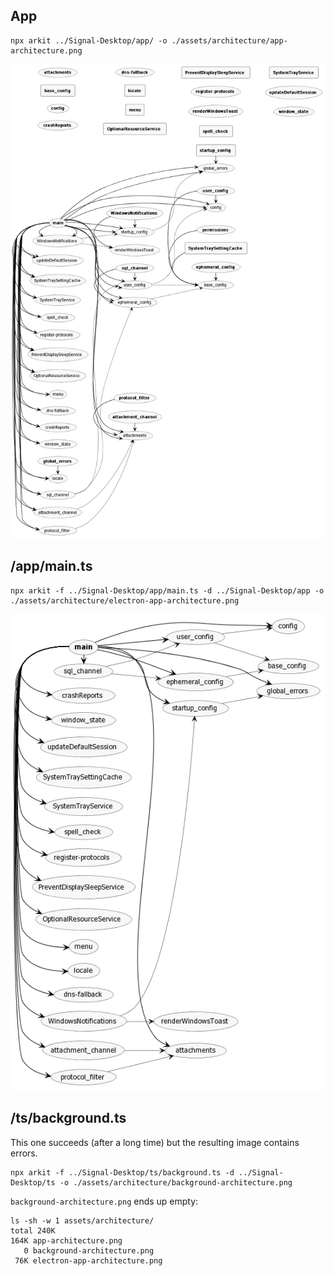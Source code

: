 ## App

```shell
npx arkit ../Signal-Desktop/app/ -o ./assets/architecture/app-architecture.png
```

<img src="./assets/architecture/app-architecture.png" />

## /app/main.ts

```shell
npx arkit -f ../Signal-Desktop/app/main.ts -d ../Signal-Desktop/app -o ./assets/architecture/electron-app-architecture.png
```

<img src="./assets/architecture/electron-app-architecture.png" />

## /ts/background.ts

This one succeeds (after a long time) but the resulting image contains errors.

```shell
npx arkit -f ../Signal-Desktop/ts/background.ts -d ../Signal-Desktop/ts -o ./assets/architecture/background-architecture.png
```

`background-architecture.png` ends up empty:

```shell
ls -sh -w 1 assets/architecture/
total 240K
164K app-architecture.png
   0 background-architecture.png
 76K electron-app-architecture.png
```
